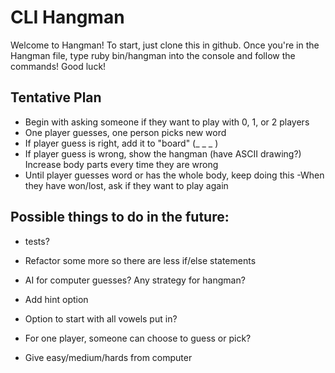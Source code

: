 # CLI Hangman

Welcome to Hangman! To start, just clone this in github. Once you're in the Hangman file, type ruby bin/hangman into the console and follow the commands! Good luck!

## Tentative Plan
 - Begin with asking someone if they want to play with 0, 1, or 2 players
 - One player guesses, one person picks new word
 - If player guess is right, add it to "board" (_ _ _ )
 - If player guess is wrong, show the hangman (have ASCII drawing?) Increase body parts every time they are wrong
 - Until player guesses word or has the whole body, keep doing this
  -When they have won/lost, ask if they want to play again

## Possible things to do in the future:
- tests?
- Refactor some more so there are less if/else statements

- AI for computer guesses? Any strategy for hangman?
- Add hint option
- Option to start with all vowels put in?
- For one player, someone can choose to guess or pick?
- Give easy/medium/hards from computer
